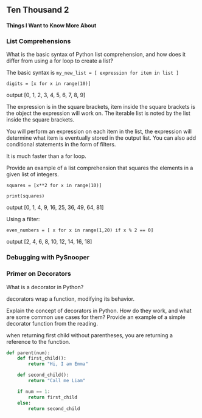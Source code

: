 ## Ten Thousand 2

#### Things I Want to Know More About



### List Comprehensions
What is the basic syntax of Python list comprehension, and how does it differ from using a for loop to create a list? 

The basic syntax is `my_new_list = [ expression for item in list ]`

`digits = [x for x in range(10)]`

output [0, 1, 2, 3, 4, 5, 6, 7, 8, 9]

The expression is in the square brackets, item inside the square brackets is the object the expression will work on. The iterable list is noted by the list inside the square brackets. 

You will perform an expression on each item in the list, the expression will determine what item is eventually stored in the output list. You can also add conditional statements in the form of filters. 

It is much faster than a for loop. 

Provide an example of a list comprehension that squares the elements in a given list of integers.

`squares = [x**2 for x in range(10)]`

`print(squares)`

output [0, 1, 4, 9, 16, 25, 36, 49, 64, 81]

Using a filter: 

`even_numbers = [ x for x in range(1,20) if x % 2 == 0]`

output [2, 4, 6, 8, 10, 12, 14, 16, 18]

### Debugging with PySnooper

### Primer on Decorators

What is a decorator in Python?

decorators wrap a function, modifying its behavior. 

Explain the concept of decorators in Python. How do they work, and what are some common use cases for them? Provide an example of a simple decorator function from the reading.

when returning first child without parentheses, you are returning a reference to the function. 

```python 
def parent(num):
    def first_child():
        return "Hi, I am Emma"

    def second_child():
        return "Call me Liam"

    if num == 1:
        return first_child
    else:
        return second_child
```
